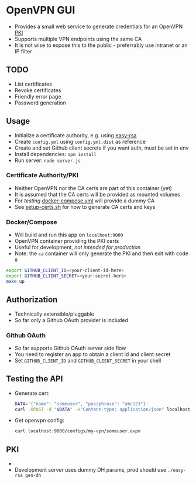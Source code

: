 # OpenVPN GUI

- Provides a small web service to generate credentials for an OpenVPN [PKI](https://en.wikipedia.org/wiki/Public_key_infrastructure)
- Supports multiple VPN endpoints using the same CA
- It is not wise to expose this to the public - preferrably use intranet or an IP filter

## TODO

- List certificates
- Revoke certificates
- Friendly error page
- Password generation

## Usage

- Initialize a certificate authority, e.g. using [easy-rsa](https://github.com/OpenVPN/easy-rsa)
- Create `config.yml` using `config.yml.dist` as reference
- Create and set Github client secrets if you want auth, must be set in env
- Install dependencies: `npm install`
- Run server: `node server.js`

### Certificate Authority/PKI

- Neither OpenVPN nor the CA certs are part of this container (yet)
- It is assumed that the CA certs will be provided as mounted volumes
- For _testing_ [docker-compose.yml](./docker-compose.yaml) will provide a dummy CA
- See [setup-certs.sh](openvpn/setup-certs.sh) for how to generate CA certs and keys

### Docker/Compose

- Will build and run this app on `localhost:9000`
- OpenVPN container providing the PKI certs
- Useful for development, _not intended for production_
- Note: the `ca` container will only generate the PKI and then exit with code `0`

```sh
export GITHUB_CLIENT_ID=<your-client-id-here>
export GITHUB_CLIENT_SECRET=<your-secret-here>
make up
```

## Authorization

- Technically extensible/pluggable 
- So far only a Github OAuth provider is included

### Github OAuth

- So far supports Github OAuth server side flow
- You need to register an app to obtain a client id and client secret
- Set `GITHUB_CLIENT_ID` and `GITHUB_CLIENT_SECRET` in your shell

## Testing the API

- Generate cert:

  ```sh
  DATA='{"name": "someuser", "passphrase": "abc123"}'
  curl -XPOST -d "$DATA" -H"Content-type: application/json" localhost:9000/certs
  ```

- Get openvpn config:

  ```sh
  curl localhost:9000/configs/my-vpn/someuser.ovpn
  ```

## PKI

- 
- Development server uses dummy DH params, prod should use `./easy-rsa gen-dh`
